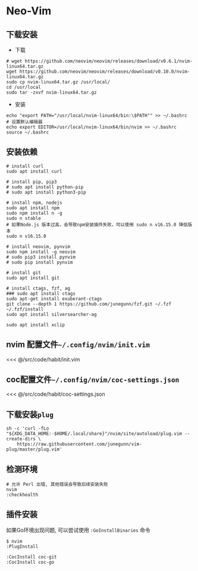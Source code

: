 # Neo-Vim

## 下载安装

- 下载

```shell
# wget https://github.com/neovim/neovim/releases/download/v0.6.1/nvim-linux64.tar.gz
wget https://github.com/neovim/neovim/releases/download/v0.10.0/nvim-linux64.tar.gz
sudo cp nvim-linux64.tar.gz /usr/local/
cd /usr/local
sudo tar -zxvf nvim-linux64.tar.gz
```

- 安装

```shell
echo "export PATH="/usr/local/nvim-linux64/bin:\$PATH"" >> ~/.bashrc
# 设置默认编辑器
echo export EDITOR=/usr/local/nvim-linux64/bin/nvim >> ~/.bashrc
source ~/.bashrc
```

## 安装依赖

```shell
# install curl
sudo apt install curl

# install pip, pip3
# sudo apt install python-pip
# sudo apt install python3-pip

# install npm, nodejs
sudo apt install npm
sudo npm install n -g
sudo n stable
# 如果Node.js 版本过高，会导致npm安装插件失败，可以使用 sudo n v16.15.0 降低版本
sudo n v16.15.0

# install neovim, pynvim
sudo npm install -g neovim
# sudo pip3 install pynvim
# sudo pip install pynvim

# install git
sudo apt install git

# install ctags, fzf, ag
### sudo apt install ctags
sudo apt-get install exuberant-ctags
git clone --depth 1 https://github.com/junegunn/fzf.git ~/.fzf
~/.fzf/install
sudo apt install silversearcher-ag

sudo apt install xclip
```

## nvim 配置文件`~/.config/nvim/init.vim`

<<< @/src/code/habit/init.vim

## coc配置文件`~/.config/nvim/coc-settings.json`

<<< @/src/code/habit/coc-settings.json

## 下载安装`plug`

```shell
sh -c 'curl -fLo "${XDG_DATA_HOME:-$HOME/.local/share}"/nvim/site/autoload/plug.vim --create-dirs \
    https://raw.githubusercontent.com/junegunn/vim-plug/master/plug.vim'
```

## 检测环境

```shell
# 允许 Perl 出错, 其他错误会导致后续安装失败
nvim
:checkhealth
```

## 插件安装

如果Go环境出现问题, 可以尝试使用 `:GoInstallBinaries` 命令

```shell
$ nvim
:PlugInstall

:CocInstall coc-git
:CocInstall coc-go
```
